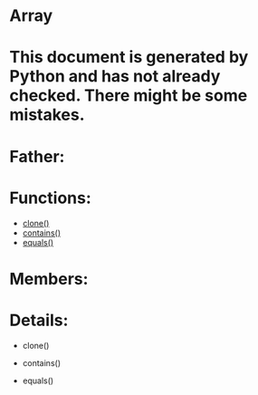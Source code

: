 Array
===

# This document is generated by Python and has not already checked. There might be some mistakes.

# Father:

# Functions:
* [clone()](#clone)
* [contains()](#contains)
* [equals()](#equals)

# Members:

# Details:
<p id=clone></p>

* clone()
	

<p id=contains></p>

* contains()
	

<p id=equals></p>

* equals()
	

